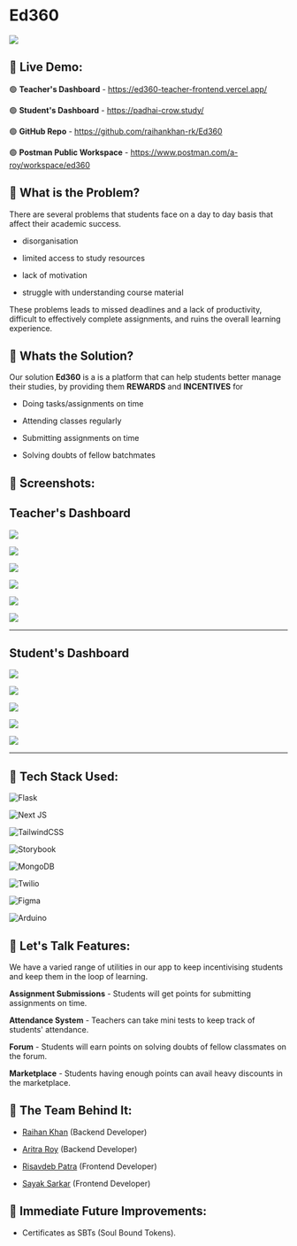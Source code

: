 # Ed360

![](https://res.cloudinary.com/dj3p6sirz/image/upload/v1675548046/ed360_tdhymm.png)


## 🔰 Live Demo:

🟢 **Teacher's Dashboard** - https://ed360-teacher-frontend.vercel.app/

🟢 **Student's Dashboard** - https://padhai-crow.study/

🟢 **GitHub Repo** - https://github.com/raihankhan-rk/Ed360

🟢 **Postman Public Workspace** - https://www.postman.com/a-roy/workspace/ed360

## 🔰 What is the Problem?

There are several problems that students face on a day to day basis that affect their academic success.

- disorganisation

- limited access to study resources

- lack of motivation

- struggle with understanding course material

These problems leads to missed deadlines and a lack of productivity, difficult to effectively complete assignments, and ruins the overall learning experience.

## 🔰 Whats the Solution?

Our solution **Ed360** is a is a platform that can help students better manage their studies, by providing them **REWARDS** and **INCENTIVES** for

- Doing tasks/assignments on time

- Attending classes regularly

- Submitting assignments on time

- Solving doubts of fellow batchmates

## 🔰 Screenshots:

**Teacher's Dashboard**
-
![](https://res.cloudinary.com/dj3p6sirz/image/upload/v1675548047/Screenshot_2023-02-05_at_1.38.00_AM_rfsjfb.png)

![](https://res.cloudinary.com/dj3p6sirz/image/upload/v1675548044/Screenshot_2023-02-05_at_1.38.21_AM_nducqk.png)

![](https://res.cloudinary.com/dj3p6sirz/image/upload/v1675548045/Screenshot_2023-02-05_at_1.38.37_AM_qxqkoo.png)

![](https://res.cloudinary.com/dj3p6sirz/image/upload/v1675548048/Screenshot_2023-02-05_at_1.38.17_AM_zggp4g.png)

![](https://res.cloudinary.com/dj3p6sirz/image/upload/v1675548045/Screenshot_2023-02-05_at_1.38.25_AM_qj4ric.png)

![](https://res.cloudinary.com/dj3p6sirz/image/upload/v1675548048/Screenshot_2023-02-05_at_1.38.17_AM_zggp4g.png)

---
**Student's Dashboard**
---

![](https://res.cloudinary.com/dj3p6sirz/image/upload/v1675548048/IMG_5104_lcyok9.png)

![](https://res.cloudinary.com/dj3p6sirz/image/upload/v1675548045/IMG_5108_s6h2ok.png)

![](https://res.cloudinary.com/dj3p6sirz/image/upload/v1675548045/IMG_5106_kysbnx.png)

![](https://res.cloudinary.com/dj3p6sirz/image/upload/v1675548048/IMG_5105_mbiglx.png)

![](https://res.cloudinary.com/dj3p6sirz/image/upload/v1675548045/IMG_5107_pbmiaw.png)

---

## 🔰 Tech Stack Used:
![Flask](https://img.shields.io/badge/flask-%23000.svg?style=for-the-badge&logo=flask&logoColor=white)

![Next JS](https://img.shields.io/badge/Next-black?style=for-the-badge&logo=next.js&logoColor=white)

![TailwindCSS](https://img.shields.io/badge/tailwindcss-%2338B2AC.svg?style=for-the-badge&logo=tailwind-css&logoColor=white)

![Storybook](https://img.shields.io/badge/-Storybook-FF4785?style=for-the-badge&logo=storybook&logoColor=white)

![MongoDB](https://img.shields.io/badge/MongoDB-%234ea94b.svg?style=for-the-badge&logo=mongodb&logoColor=white)

![Twilio](https://img.shields.io/badge/Twilio-F22F46?style=for-the-badge&logo=Twilio&logoColor=white)

![Figma](https://img.shields.io/badge/figma-%23F24E1E.svg?style=for-the-badge&logo=figma&logoColor=white)

![Arduino](https://img.shields.io/badge/-Arduino-00979D?style=for-the-badge&logo=Arduino&logoColor=white)


## 🔰 Let's Talk Features:

We have a varied range of utilities in our app to keep incentivising students and keep them in the loop of learning.

**Assignment Submissions** - Students will get points for submitting assignments on time.

**Attendance System** - Teachers can take mini tests to keep track of students' attendance.

**Forum** - Students will earn points on solving doubts of fellow classmates on the forum.

**Marketplace** - Students having enough points can avail heavy discounts in the marketplace.

## 🔰 The Team Behind It:

- [Raihan Khan](https://raihankhan.dev) (Backend Developer)

- [Aritra Roy](https://www.linkedin.com/in/aritra-roy-b88b421a5/) (Backend Developer)

- [Risavdeb Patra](https://www.linkedin.com/in/risavdeb-patra-703971227/) (Frontend Developer)

- [Sayak Sarkar](https://www.linkedin.com/in/sayaksarkar02/) (Frontend Developer)

## 🔰 Immediate Future Improvements:

- Certificates as SBTs (Soul Bound Tokens).

